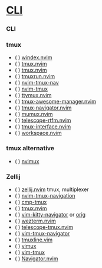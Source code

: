 # [CLI](https://yutkat.github.io/my-neovim-pluginlist/#cli)

### CLI

### tmux

* ( ) [windex.nvim](https://github.com/declancm/windex.nvim)
* ( ) [tmux.nvim](https://github.com/spywhere/tmux.nvim)
* ( ) [tmux.nvim](https://github.com/nathom/tmux.nvim)
* ( ) [tmuxrun.nvim](https://github.com/thlorenz/tmuxrun.nvim)
* ( ) [nvim-tmux-nav](https://github.com/jerryreinoehl/nvim-tmux-nav)
* ( ) [nvim-tmux](https://github.com/jsstevenson/nvim-tmux)
* ( ) [ttymux.nvim](https://github.com/elijahdanko/ttymux.nvim)
* ( ) [tmux-awesome-manager.nvim](https://github.com/otavioschwanck/tmux-awesome-manager.nvim)
* ( ) [tmux-navigator.nvim](https://github.com/connordeckers/tmux-navigator.nvim)
* ( ) [mumux.nvim](https://github.com/DeviousStoat/mumux.nvim)
* ( ) [telescope-rtfm.nvim](https://github.com/maladroitthief/telescope-rtfm.nvim)
* ( ) [tmux-interface.nvim](https://github.com/ErvinRacz/tmux-interface.nvim)
* ( ) [workspace.nvim](https://github.com/sanathks/workspace.nvim)

### tmux alternative

* ( ) [nvimux](https://github.com/hkupty/nvimux)

### Zellij

* ( ) [zellij.nvim](https://github.com/Lilja/zellij.nvim)
tmux, multiplexer
* ( ) [nvim-tmux-navigation](https://github.com/alexghergh/nvim-tmux-navigation)
* ( ) [cmp-tmux](https://github.com/andersevenrud/cmp-tmux)
* ( ) [tmux.nvim](https://github.com/aserowy/tmux.nvim)
* ( ) [vim-kitty-navigator](https://github.com/dmmulroy/vim-kitty-navigator) or [orig](https://github.com/knubie/vim-kitty-navigator)
* ( ) [wezterm.nvim](https://github.com/willothy/wezterm.nvim/)
* ( ) [telescope-tmux.nvim](https://github.com/camgraff/telescope-tmux.nvim)
* ( ) [vim-tmux-navigator](https://github.com/christoomey/vim-tmux-navigator)
* ( ) [tmuxline.vim](https://github.com/edkolev/tmuxline.vim)
* ( ) [vimux](https://github.com/preservim/vimux)
* ( ) [vim-tmux](https://github.com/tmux-plugins/vim-tmux)
* ( ) [Navigator.nvim](https://github.com/numToStr/Navigator.nvim)
